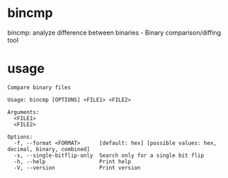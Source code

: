 # bincmp
bincmp: analyze difference between binaries - Binary comparison/diffing tool

# usage
```
Compare binary files

Usage: bincmp [OPTIONS] <FILE1> <FILE2>

Arguments:
  <FILE1>  
  <FILE2>  

Options:
  -f, --format <FORMAT>      [default: hex] [possible values: hex, decimal, binary, combined]
  -s, --single-bitflip-only  Search only for a single bit flip
  -h, --help                 Print help
  -V, --version              Print version
```
